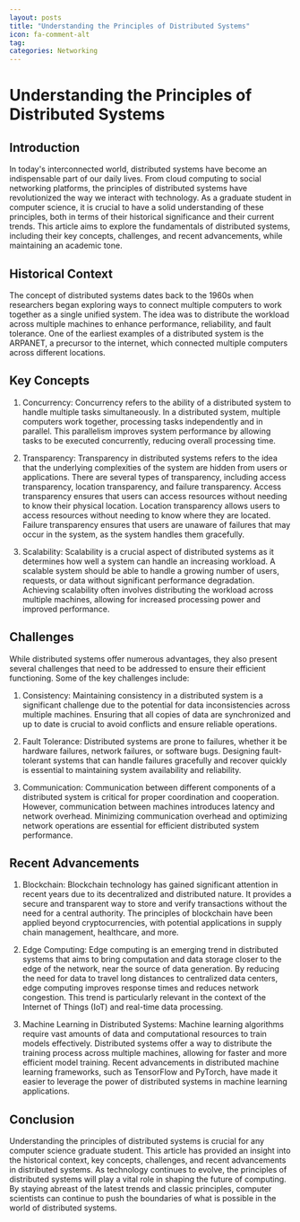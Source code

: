```yaml
---
layout: posts
title: "Understanding the Principles of Distributed Systems"
icon: fa-comment-alt
tag:      
categories: Networking
---
```



# Understanding the Principles of Distributed Systems

## Introduction

In today's interconnected world, distributed systems have become an indispensable part of our daily lives. From cloud computing to social networking platforms, the principles of distributed systems have revolutionized the way we interact with technology. As a graduate student in computer science, it is crucial to have a solid understanding of these principles, both in terms of their historical significance and their current trends. This article aims to explore the fundamentals of distributed systems, including their key concepts, challenges, and recent advancements, while maintaining an academic tone.

## Historical Context

The concept of distributed systems dates back to the 1960s when researchers began exploring ways to connect multiple computers to work together as a single unified system. The idea was to distribute the workload across multiple machines to enhance performance, reliability, and fault tolerance. One of the earliest examples of a distributed system is the ARPANET, a precursor to the internet, which connected multiple computers across different locations.

## Key Concepts

1. Concurrency: Concurrency refers to the ability of a distributed system to handle multiple tasks simultaneously. In a distributed system, multiple computers work together, processing tasks independently and in parallel. This parallelism improves system performance by allowing tasks to be executed concurrently, reducing overall processing time.

2. Transparency: Transparency in distributed systems refers to the idea that the underlying complexities of the system are hidden from users or applications. There are several types of transparency, including access transparency, location transparency, and failure transparency. Access transparency ensures that users can access resources without needing to know their physical location. Location transparency allows users to access resources without needing to know where they are located. Failure transparency ensures that users are unaware of failures that may occur in the system, as the system handles them gracefully.

3. Scalability: Scalability is a crucial aspect of distributed systems as it determines how well a system can handle an increasing workload. A scalable system should be able to handle a growing number of users, requests, or data without significant performance degradation. Achieving scalability often involves distributing the workload across multiple machines, allowing for increased processing power and improved performance.

## Challenges

While distributed systems offer numerous advantages, they also present several challenges that need to be addressed to ensure their efficient functioning. Some of the key challenges include:

1. Consistency: Maintaining consistency in a distributed system is a significant challenge due to the potential for data inconsistencies across multiple machines. Ensuring that all copies of data are synchronized and up to date is crucial to avoid conflicts and ensure reliable operations.

2. Fault Tolerance: Distributed systems are prone to failures, whether it be hardware failures, network failures, or software bugs. Designing fault-tolerant systems that can handle failures gracefully and recover quickly is essential to maintaining system availability and reliability.

3. Communication: Communication between different components of a distributed system is critical for proper coordination and cooperation. However, communication between machines introduces latency and network overhead. Minimizing communication overhead and optimizing network operations are essential for efficient distributed system performance.

## Recent Advancements

1. Blockchain: Blockchain technology has gained significant attention in recent years due to its decentralized and distributed nature. It provides a secure and transparent way to store and verify transactions without the need for a central authority. The principles of blockchain have been applied beyond cryptocurrencies, with potential applications in supply chain management, healthcare, and more.

2. Edge Computing: Edge computing is an emerging trend in distributed systems that aims to bring computation and data storage closer to the edge of the network, near the source of data generation. By reducing the need for data to travel long distances to centralized data centers, edge computing improves response times and reduces network congestion. This trend is particularly relevant in the context of the Internet of Things (IoT) and real-time data processing.

3. Machine Learning in Distributed Systems: Machine learning algorithms require vast amounts of data and computational resources to train models effectively. Distributed systems offer a way to distribute the training process across multiple machines, allowing for faster and more efficient model training. Recent advancements in distributed machine learning frameworks, such as TensorFlow and PyTorch, have made it easier to leverage the power of distributed systems in machine learning applications.

## Conclusion

Understanding the principles of distributed systems is crucial for any computer science graduate student. This article has provided an insight into the historical context, key concepts, challenges, and recent advancements in distributed systems. As technology continues to evolve, the principles of distributed systems will play a vital role in shaping the future of computing. By staying abreast of the latest trends and classic principles, computer scientists can continue to push the boundaries of what is possible in the world of distributed systems.